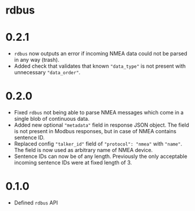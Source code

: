 # rdbus

# 0.2.1
- `rdbus` now outputs an error if incoming NMEA data could not be parsed in any way (trash).
- Added check that validates that known `"data_type"` is not present with unnecessary `"data_order"`.

# 0.2.0
- Fixed `rdbus` not being able to parse NMEA messages which come in a single blob of continuous data.
- Added new optional `"metadata"` field in response JSON object. The field is not present in Modbus responses, but in case of NMEA contains sentence ID.
- Replaced config `"talker_id"` field of `"protocol": "nmea"` with `"name"`. The field is now used as arbitrary name of NMEA device.
- Sentence IDs can now be of any length. Previously the only acceptable incoming sentence IDs were at fixed length of 3.

# 0.1.0
- Defined `rdbus` API
